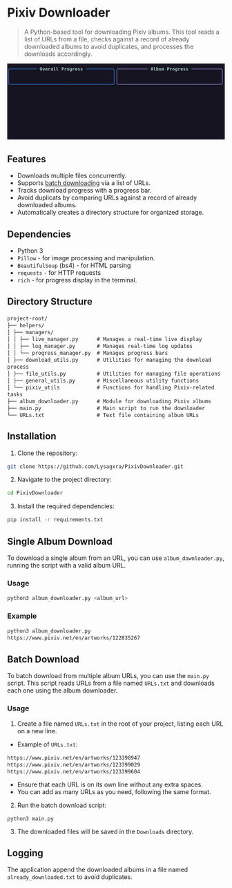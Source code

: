 # Pixiv Downloader

> A Python-based tool for downloading Pixiv albums. This tool reads a list of URLs from a file, checks against a record of already downloaded albums to avoid duplicates, and processes the downloads accordingly.

![Demo](https://github.com/Lysagxra/PixivDownloader/blob/01e060c7bd40f0df1a45c85185955b48aa0e58e6/misc/Demo.gif)

## Features

- Downloads multiple files concurrently.
- Supports [batch downloading](https://github.com/Lysagxra/PixivDownloader?tab=readme-ov-file#batch-download) via a list of URLs.
- Tracks download progress with a progress bar.
- Avoid duplicats by comparing URLs against a record of already downloaded albums.
- Automatically creates a directory structure for organized storage.

## Dependencies

- Python 3
- `Pillow` - for image processing and manipulation.
- `BeautifulSoup` (bs4) - for HTML parsing
- `requests` - for HTTP requests
- `rich` - for progress display in the terminal.

## Directory Structure

```
project-root/
├── helpers/
│ ├── managers/
│ │ ├── live_manager.py      # Manages a real-time live display
│ │ ├── log_manager.py       # Manages real-time log updates
│ │ └── progress_manager.py  # Manages progress bars
│ ├── download_utils.py      # Utilities for managing the download process
│ ├── file_utils.py          # Utilities for managing file operations
│ ├── general_utils.py       # Miscellaneous utility functions
│ └── pixiv_utils            # Functions for handling Pixiv-related tasks
├── album_downloader.py      # Module for downloading Pixiv albums
├── main.py                  # Main script to run the downloader
└── URLs.txt                 # Text file containing album URLs
```

## Installation

1. Clone the repository:

```bash
git clone https://github.com/Lysagxra/PixivDownloader.git
```

2. Navigate to the project directory:

```bash
cd PixivDownloader
```

3. Install the required dependencies:

```bash
pip install -r requirements.txt
```

## Single Album Download

To download a single album from an URL, you can use `album_downloader.py`, running the script with a valid album URL.

### Usage

```bash
python3 album_downloader.py <album_url>
```

### Example

```
python3 album_downloader.py https://www.pixiv.net/en/artworks/122835267
```

## Batch Download

To batch download from multiple album URLs, you can use the `main.py` script. This script reads URLs from a file named `URLs.txt` and downloads each one using the album downloader.

### Usage

1. Create a file named `URLs.txt` in the root of your project, listing each URL on a new line.

- Example of `URLs.txt`:

```
https://www.pixiv.net/en/artworks/123398947
https://www.pixiv.net/en/artworks/123399029
https://www.pixiv.net/en/artworks/123399604
```

- Ensure that each URL is on its own line without any extra spaces.
- You can add as many URLs as you need, following the same format.

2. Run the batch download script:

```
python3 main.py
```

3. The downloaded files will be saved in the `Downloads` directory.

## Logging

The application append the downloaded albums in a file named `already_downloaded.txt` to avoid duplicates.
